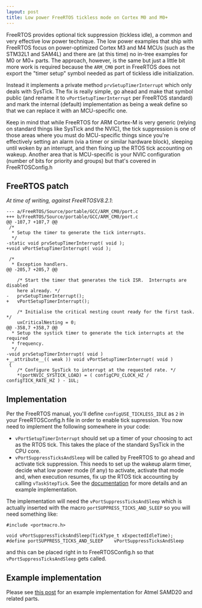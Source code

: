 ```yaml
---
layout: post
title: Low power FreeRTOS tickless mode on Cortex M0 and M0+
---
```


FreeRTOS provides optional tick suppression (tickless idle), a common and very
effective low power technique.  The low power examples that ship with FreeRTOS
focus on power-optimized Cortex M3 and M4 MCUs (such as the STM32L1 and SAM4L)
and there are (at this time) no in-tree examples for M0 or M0+ parts.  The
approach, however, is the same but just a little bit more work is required
because the `ARM_CM0` port in FreeRTOS does not export the "timer setup"
symbol needed as part of tickless idle initialization.

Instead it implements a private method `prvSetupTimerInterrupt` which only
deals with SysTick.  The fix is really simple, go ahead and make that symbol
public (and rename it to `vPortSetupTimerInterrupt` per FreeRTOS standard) and
mark the internal (default) implementation as being a weak define so that we
can replace it with an MCU-specific one.

Keep in mind that while FreeRTOS for ARM Cortex-M is very generic (relying on
standard things like SysTick and the NVIC), the tick suppression is one of those
areas where you must do MCU-specific things since you're effectively setting an
alarm (via a timer or similar hardware block), sleeping until woken by an
interrupt, and then fixing up the RTOS tick accounting on wakeup.  Another area
that is MCU-specific is your NVIC configuration (number of bits for priority
and groups) but that's covered in FreeRTOSConfig.h

## FreeRTOS patch

_At time of writing, against FreeRTOSV8.2.1_:

    --- a/FreeRTOS/Source/portable/GCC/ARM_CM0/port.c
    +++ b/FreeRTOS/Source/portable/GCC/ARM_CM0/port.c
    @@ -107,7 +107,7 @@
     /*
      * Setup the timer to generate the tick interrupts.
      */
    -static void prvSetupTimerInterrupt( void );
    +void vPortSetupTimerInterrupt( void );
     
     /*
      * Exception handlers.
    @@ -205,7 +205,7 @@
     
        /* Start the timer that generates the tick ISR.  Interrupts are disabled
        here already. */
    -	prvSetupTimerInterrupt();
    +	vPortSetupTimerInterrupt();
     
        /* Initialise the critical nesting count ready for the first task. */
        uxCriticalNesting = 0;
    @@ -358,7 +358,7 @@
      * Setup the systick timer to generate the tick interrupts at the required
      * frequency.
      */
    -void prvSetupTimerInterrupt( void )
    +__attribute__(( weak )) void vPortSetupTimerInterrupt( void )
     {
        /* Configure SysTick to interrupt at the requested rate. */
        *(portNVIC_SYSTICK_LOAD) = ( configCPU_CLOCK_HZ / configTICK_RATE_HZ ) - 1UL;

## Implementation

Per the FreeRTOS manual, you'll define `configUSE_TICKLESS_IDLE` as `2` in your
FreeRTOSConfig.h file in order to enable tick supression.  You now need to
implement the following somewhere in your code:

- `vPortSetupTimerInterrupt` should set up a timer of your choosing to act as the RTOS tick.  This takes the place of the standard SysTick in the CPU core.
- `vPortSuppressTicksAndSleep` will be called by FreeRTOS to go ahead and activate tick suppression.  This needs to set up the wakeup alarm timer, decide what low power mode (if any) to activate, activate that mode and, when execution resumes, fix up the RTOS tick accounting by calling `vTaskStepTick`.  See the [documentation](http://www.freertos.org/low-power-tickless-rtos.html) for more details and an example implementation.

The implementation will need the `vPortSuppressTicksAndSleep` which is actually inserted with the macro `portSUPPRESS_TICKS_AND_SLEEP` so you will need something like:

    #include <portmacro.h>
    
    void vPortSuppressTicksAndSleep(TickType_t xExpectedIdleTime);
    #define portSUPPRESS_TICKS_AND_SLEEP    vPortSuppressTicksAndSleep

and this can be placed right in to FreeRTOSConfig.h so that `vPortSuppressTicksAndSleep` gets called.

## Example implementation

Please see [this post](http://yurovsky.github.io/2015/04/09/freertos-low-power-samd20/) for an example implementation for Atmel SAMD20 and
related parts.
